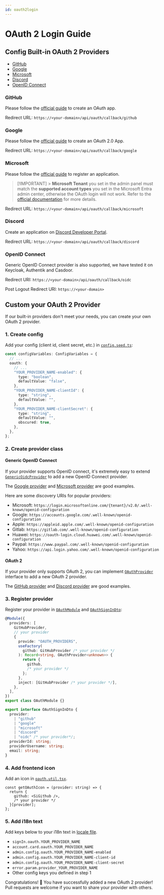 ```yaml
---
id: oauth2login
---
```


# OAuth 2 Login Guide

## Config Built-in OAuth 2 Providers

- [GitHub](#github)
- [Google](#google)
- [Microsoft](#microsoft)
- [Discord](#discord)
- [OpenID Connect](#openid-connect)

### GitHub

Please follow the [official guide](https://docs.github.com/en/apps/oauth-apps/building-oauth-apps/creating-an-oauth-app) to create an OAuth app.

Redirect URL: `https://<your-domain>/api/oauth/callback/github`

### Google

Please follow the [official guide](https://developers.google.com/identity/protocols/oauth2/web-server#prerequisites) to create an OAuth 2.0 App.

Redirect URL: `https://<your-domain>/api/oauth/callback/google`

### Microsoft

Please follow the [official guide](https://docs.microsoft.com/en-us/azure/active-directory/develop/quickstart-register-app) to register an application.

> [!IMPORTANT] > **Microsoft Tenant** you set in the admin panel must match the **supported account types** you set in the Microsoft Entra admin center, otherwise the OAuth login will not work. Refer to the [official documentation](https://learn.microsoft.com/en-us/entra/identity-platform/v2-protocols-oidc#find-your-apps-openid-configuration-document-uri) for more details.

Redirect URL: `https://<your-domain>/api/oauth/callback/microsoft`

### Discord

Create an application on [Discord Developer Portal](https://discord.com/developers/applications).

Redirect URL: `https://<your-domain>/api/oauth/callback/discord`

### OpenID Connect

Generic OpenID Connect provider is also supported, we have tested it on Keycloak, Authentik and Casdoor.

Redirect URI: `https://<your-domain>/api/oauth/callback/oidc`

Post Logout Redirect URI: `https://<your-domain>`

## Custom your OAuth 2 Provider

If our built-in providers don't meet your needs, you can create your own OAuth 2 provider.

### 1. Create config

Add your config (client id, client secret, etc.) in [`config.seed.ts`](../backend/prisma/seed/config.seed.ts):

```ts
const configVariables: ConfigVariables = {
  // ...
  oauth: {
    // ...
    "YOUR_PROVIDER_NAME-enabled": {
      type: "boolean",
      defaultValue: "false",
    },
    "YOUR_PROVIDER_NAME-clientId": {
      type: "string",
      defaultValue: "",
    },
    "YOUR_PROVIDER_NAME-clientSecret": {
      type: "string",
      defaultValue: "",
      obscured: true,
    },
  },
};
```

### 2. Create provider class

#### Generic OpenID Connect

If your provider supports OpenID connect, it's extremely easy to extend [`GenericOidcProvider`](../backend/src/oauth/provider/genericOidc.provider.ts) to add a new OpenID Connect provider.

The [Google provider](../backend/src/oauth/provider/google.provider.ts) and [Microsoft provider](../backend/src/oauth/provider/microsoft.provider.ts) are good examples.

Here are some discovery URIs for popular providers:

- Microsoft: `https://login.microsoftonline.com/{tenant}/v2.0/.well-known/openid-configuration`
- Google: `https://accounts.google.com/.well-known/openid-configuration`
- Apple: `https://appleid.apple.com/.well-known/openid-configuration`
- Gitlab: `https://gitlab.com/.well-known/openid-configuration`
- Huawei: `https://oauth-login.cloud.huawei.com/.well-known/openid-configuration`
- Paypal: `https://www.paypal.com/.well-known/openid-configuration`
- Yahoo: `https://api.login.yahoo.com/.well-known/openid-configuration`

#### OAuth 2

If your provider only supports OAuth 2, you can implement [`OAuthProvider`](../backend/src/oauth/provider/oauthProvider.interface.ts) interface to add a new OAuth 2 provider.

The [GitHub provider](../backend/src/oauth/provider/github.provider.ts) and [Discord provider](../backend/src/oauth/provider/discord.provider.ts) are good examples.

### 3. Register provider

Register your provider in [`OAuthModule`](../backend/src/oauth/oauth.module.ts) and [`OAuthSignInDto`](../backend/src/oauth/dto/oauthSignIn.dto.ts):

```ts
@Module({
  providers: [
    GitHubProvider,
    // your provider
    {
      provide: "OAUTH_PROVIDERS",
      useFactory(
        github: GitHubProvider /* your provider */
      ): Record<string, OAuthProvider<unknown>> {
        return {
          github,
          /* your provider */
        };
      },
      inject: [GitHubProvider /* your provider */],
    },
  ],
})
export class OAuthModule {}
```

```ts
export interface OAuthSignInDto {
  provider:
    | "github"
    | "google"
    | "microsoft"
    | "discord"
    | "oidc" /* your provider*/;
  providerId: string;
  providerUsername: string;
  email: string;
}
```

### 4. Add frontend icon

Add an icon in [`oauth.util.tsx`](../frontend/src/utils/oauth.util.tsx).

```tsx
const getOAuthIcon = (provider: string) => {
  return {
    github: <SiGithub />,
    /* your provider */
  }[provider];
};
```

### 5. Add i18n text

Add keys below to your i18n text in [locale file](../frontend/src/i18n/translations/en-US.ts).

- `signIn.oauth.YOUR_PROVIDER_NAME`
- `account.card.oauth.YOUR_PROVIDER_NAME`
- `admin.config.oauth.YOUR_PROVIDER_NAME-enabled`
- `admin.config.oauth.YOUR_PROVIDER_NAME-client-id`
- `admin.config.oauth.YOUR_PROVIDER_NAME-client-secret`
- `error.param.provider_YOUR_PROVIDER_NAME`
- Other config keys you defined in step 1

Congratulations! 🎉 You have successfully added a new OAuth 2 provider! Pull requests are welcome if you want to share your provider with others.
